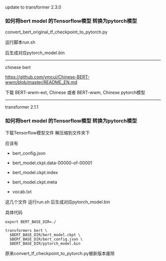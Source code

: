 
update to transformer 2.3.0
### 如何将bert model 的Tensorflow模型 转换为pytorch模型

convert_bert_original_tf_checkpoint_to_pytorch.py

运行脚本run.sh

后生成对应pytorch_model.bin

---
 chinese bert   
 
 https://github.com/ymcui/Chinese-BERT-wwm/blob/master/README_EN.md

下载 BERT-wwm-ext, Chinese 或者 BERT-wwm, Chinese pytorch模型


-------

transformer 2.1.1
### 如何将bert model 的Tensorflow模型 转换为pytorch模型


下载Tensorflow模型文件
解压缩到文件夹下

应该有

- bert_config.json

- bert_model.ckpt.data-00000-of-00001

- bert_model.ckpt.index

- bert_model.ckpt.meta

- vocab.txt

这几个文件
运行run.sh
后生成对应pytorch_model.bin

具体代码

```
export BERT_BASE_DIR=./

transformers bert \
  $BERT_BASE_DIR/bert_model.ckpt \
  $BERT_BASE_DIR/bert_config.json \
  $BERT_BASE_DIR/pytorch_model.bin

```


原来convert_tf_checkpoint_to_pytorch.py被新版本废除